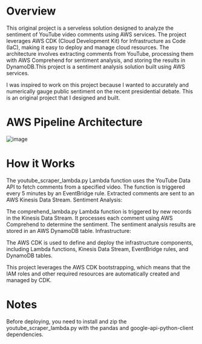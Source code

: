 # Overview
This original project is a serveless solution designed to analyze the sentiment of YouTube video comments using AWS services. The project leverages AWS CDK (Cloud Development Kit) for Infrastructure as Code (IaC), making it easy to deploy and manage cloud resources. The architecture involves extracting comments from YouTube, processing them with AWS Comprehend for sentiment analysis, and storing the results in DynamoDB.This project is a sentiment analysis solution built using AWS services.

I was inspired to work on this project because I wanted to accurately and numerically gauge public sentiment on the recent presidential debate. This is an original project that I designed and built.

# AWS Pipeline Architecture
![image](https://github.com/user-attachments/assets/dd19dc85-32f1-4fc8-834a-030b18f2d2c3)


# How it Works
The youtube_scraper_lambda.py Lambda function uses the YouTube Data API to fetch comments from a specified video.
The function is triggered every 5 minutes by an EventBridge rule.
Extracted comments are sent to an AWS Kinesis Data Stream.
Sentiment Analysis:

The comprehend_lambda.py Lambda function is triggered by new records in the Kinesis Data Stream.
It processes each comment using AWS Comprehend to determine the sentiment.
The sentiment analysis results are stored in an AWS DynamoDB table.
Infrastructure:

The AWS CDK is used to define and deploy the infrastructure components, including Lambda functions, Kinesis Data Stream, EventBridge rules, and DynamoDB tables.

This project leverages the AWS CDK bootstrapping, which means that the IAM roles and other required resources are automatically created and managed by CDK.

# Notes
Before deploying, you need to install and zip the youtube_scraper_lambda.py with the pandas and google-api-python-client dependencies.
